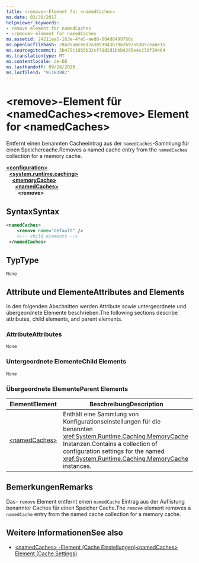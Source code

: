 ```yaml
---
title: <remove>-Element für <namedCaches>
ms.date: 03/30/2017
helpviewer_keywords:
- remove element for namedCaches
- <remove> element for namedCaches
ms.assetid: 24211ea5-163e-4fe5-aed8-004d8499760c
ms.openlocfilehash: c8ad5a0ce6d7a3059943b3962b9255385cea6e15
ms.sourcegitcommit: 5b475c1855b32cf78d2d1bbb4295e4c236f39464
ms.translationtype: MT
ms.contentlocale: de-DE
ms.lasthandoff: 09/24/2020
ms.locfileid: "91183987"
---
```

# <a name="remove-element-for-namedcaches"></a><span data-ttu-id="05cc4-102">\<remove>-Element für \<namedCaches></span><span class="sxs-lookup"><span data-stu-id="05cc4-102">\<remove> Element for \<namedCaches></span></span>

<span data-ttu-id="05cc4-103">Entfernt einen benannten Cacheeintrag aus der `namedCaches`-Sammlung für einen Speichercache.</span><span class="sxs-lookup"><span data-stu-id="05cc4-103">Removes a named cache entry from the `namedCaches` collection for a memory cache.</span></span>  
  
[**\<configuration>**](../configuration-element.md)\
&nbsp;&nbsp;[**\<system.runtime.caching>**](system-runtime-caching-element-cache-settings.md)\
&nbsp;&nbsp;&nbsp;&nbsp;[**\<memoryCache>**](memorycache-element-cache-settings.md)\
&nbsp;&nbsp;&nbsp;&nbsp;&nbsp;&nbsp;[**\<namedCaches>**](namedcaches-element-cache-settings.md)\
&nbsp;&nbsp;&nbsp;&nbsp;&nbsp;&nbsp;&nbsp;&nbsp;**\<remove>**  
  
## <a name="syntax"></a><span data-ttu-id="05cc4-104">Syntax</span><span class="sxs-lookup"><span data-stu-id="05cc4-104">Syntax</span></span>  
  
```xml  
<namedCaches>  
    <remove name="default" />  
    <!-- child elements -->  
 </namedCaches>  
```  
  
## <a name="type"></a><span data-ttu-id="05cc4-105">Typ</span><span class="sxs-lookup"><span data-stu-id="05cc4-105">Type</span></span>  

 `None`  
  
## <a name="attributes-and-elements"></a><span data-ttu-id="05cc4-106">Attribute und Elemente</span><span class="sxs-lookup"><span data-stu-id="05cc4-106">Attributes and Elements</span></span>  

 <span data-ttu-id="05cc4-107">In den folgenden Abschnitten werden Attribute sowie untergeordnete und übergeordnete Elemente beschrieben.</span><span class="sxs-lookup"><span data-stu-id="05cc4-107">The following sections describe attributes, child elements, and parent elements.</span></span>  
  
### <a name="attributes"></a><span data-ttu-id="05cc4-108">Attribute</span><span class="sxs-lookup"><span data-stu-id="05cc4-108">Attributes</span></span>  

 `None`  
  
### <a name="child-elements"></a><span data-ttu-id="05cc4-109">Untergeordnete Elemente</span><span class="sxs-lookup"><span data-stu-id="05cc4-109">Child Elements</span></span>  

 `None`  
  
### <a name="parent-elements"></a><span data-ttu-id="05cc4-110">Übergeordnete Elemente</span><span class="sxs-lookup"><span data-stu-id="05cc4-110">Parent Elements</span></span>  
  
|<span data-ttu-id="05cc4-111">Element</span><span class="sxs-lookup"><span data-stu-id="05cc4-111">Element</span></span>|<span data-ttu-id="05cc4-112">Beschreibung</span><span class="sxs-lookup"><span data-stu-id="05cc4-112">Description</span></span>|  
|-------------|-----------------|  
|[\<namedCaches>](namedcaches-element-cache-settings.md)|<span data-ttu-id="05cc4-113">Enthält eine Sammlung von Konfigurationseinstellungen für die benannten <xref:System.Runtime.Caching.MemoryCache> Instanzen.</span><span class="sxs-lookup"><span data-stu-id="05cc4-113">Contains a collection of configuration settings for the named <xref:System.Runtime.Caching.MemoryCache> instances.</span></span>|  
  
## <a name="remarks"></a><span data-ttu-id="05cc4-114">Bemerkungen</span><span class="sxs-lookup"><span data-stu-id="05cc4-114">Remarks</span></span>  

 <span data-ttu-id="05cc4-115">Das- `remove` Element entfernt einen `namedCache` Eintrag aus der Auflistung benannter Caches für einen Speicher Cache.</span><span class="sxs-lookup"><span data-stu-id="05cc4-115">The `remove` element removes a `namedCache` entry from the named cache collection for a memory cache.</span></span>  
  
## <a name="see-also"></a><span data-ttu-id="05cc4-116">Weitere Informationen</span><span class="sxs-lookup"><span data-stu-id="05cc4-116">See also</span></span>

- [<span data-ttu-id="05cc4-117">\<namedCaches> -Element (Cache Einstellungen)</span><span class="sxs-lookup"><span data-stu-id="05cc4-117">\<namedCaches> Element (Cache Settings)</span></span>](namedcaches-element-cache-settings.md)
